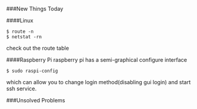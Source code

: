 ###New Things Today

####Linux
```
$ route -n
$ netstat -rn
```
check out the route table


####Raspberry Pi
raspberry pi has a semi-graphical configure interface
```
$ sudo raspi-config
```
which can allow you to change login method(disabling gui login) and start ssh service.


###Unsolved Problems